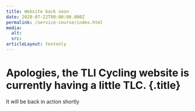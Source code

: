 ```yaml
---
title: Website back soon
date: 2020-07-22T00:00:00.000Z
permalink: /service-course/index.html
media:
  alt:
  src:
articleLayout: textonly
---
```

# Apologies, the TLI Cycling website is currently having a little TLC. {.title}

It will be back in action shortly
